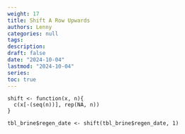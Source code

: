 ```yaml
---
weight: 17
title: Shift A Row Upwards
authors: Lenny
categories: null
tags: 
description: 
draft: false
date: "2024-10-04"
lastmod: "2024-10-04"
series:
toc: true
---
```



<!--more-->

```
shift <- function(x, n){
  c(x[-(seq(n))], rep(NA, n))
}
 
tbl_brine$regen_date <- shift(tbl_brine$regen_date, 1)
```